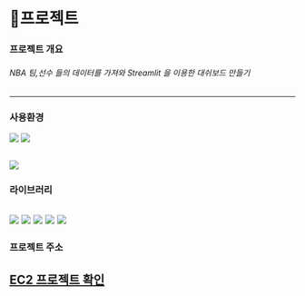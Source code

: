 # 🏀프로젝트

### 프로젝트 개요
###### NBA 팀,선수 들의 데이터를 가져와 Streamlit 을 이용한 대쉬보드 만들기
---
### 사용환경
<img src="https://img.shields.io/badge/Windows-0078D6?
          style=flat
          &logo=Windows
          &logoColor=0078D6"/> 
<img src="https://img.shields.io/badge/Amazon EC2-FF9900?
          style=flat
          &logo=Amazon EC2
          &logoColor=FF9900"/> 
          
<img src="https://img.shields.io/badge/Python-3776AB?
          style=flat
          &logo=Python
          &logoColor=3776AB"/> 
---
### 라이브러리
<img src="https://img.shields.io/badge/Python-3776AB?
          style=flat
          &logo=Python
          &logoColor=3776AB"/> 
<img src="https://img.shields.io/badge/Streamlit-FF4B4B?
          style=flat
          &logo=Streamlit
          &logoColor=FF4B4B"/>
<img src="https://img.shields.io/badge/pandas-150458?
          style=flat
          &logo=pandas
          &logoColor=150458"/>
<img src="https://img.shields.io/badge/Plotly-3F4F75?
          style=flat
          &logo=Plotly
          &logoColor=3F4F75"/>
<img src="https://img.shields.io/badge/NumPy-013243?
          style=flat
          &logo=NumPy
          &logoColor=013243"/>
---
### 프로젝트 주소
[EC2 프로젝트 확인](http://ec2-3-39-251-194.ap-northeast-2.compute.amazonaws.com:8501/)
---

